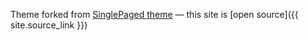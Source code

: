 Theme forked from [SinglePaged theme](https://github.com/t413/SinglePaged)
&mdash;
this site is [open source]({{ site.source_link }})

